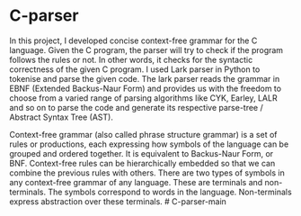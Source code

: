 # C-parser

In this project, I developed concise context-free grammar for the C language. Given the C
program, the parser will try to check if the program follows the rules or not. In other words, it
checks for the syntactic correctness of the given C program. I used Lark parser in Python
to tokenise and parse the given code. The lark parser reads the grammar in EBNF (Extended
Backus-Naur Form) and provides us with the freedom to choose from a varied range of
parsing algorithms like CYK, Earley, LALR and so on to parse the code and generate its
respective parse-tree / Abstract Syntax Tree (AST).

Context-free grammar (also called phrase structure grammar) is a set of rules or productions,
each expressing how symbols of the language can be grouped and ordered together. It is
equivalent to Backus-Naur Form, or BNF. Context-free rules can be hierarchically embedded
so that we can combine the previous rules with others. There are two types of symbols in any
context-free grammar of any language. These are terminals and non-terminals. The symbols
correspond to words in the language. Non-terminals express abstraction over these terminals.
#   C - p a r s e r - m a i n  
 